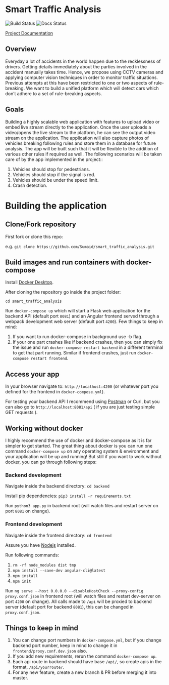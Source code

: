 # Smart Traffic Analysis

![Build Status](https://sumaid.semaphoreci.com/badges/smart_traffic_analysis/branches/master.svg?style=shields) ![Docs Status](https://readthedocs.org/projects/pip/badge/?version=latest&style=shields)

[Project Documentation](https://sumaid.github.io/smart_traffic_analysis/)

## Overview

Everyday a lot of accidents in the world happen due to the recklessness of drivers. Getting details immediately about the parties involved in the accident manually takes time. Hence, we propose using CCTV cameras and applying computer vision techniques in order to monitor traffic situations. Previous attempts at this have been restricted to one or two aspects of rule-breaking. We want to build a unified platform which will detect cars which don’t adhere to a set of rule-breaking aspects.

## Goals

Building a highly scalable web application with features to upload video or embed live stream directly to the application. Once the user uploads a video/opens the live stream to the platform, he can see the output video stream on the application.
The application will also capture photos of vehicles breaking following rules and store them in a database for future analysis. The app will be built such that it will be flexible to the addition of various other rules if required as well.
	The following scenarios will be taken care of by the app implemented in the project::
1. Vehicles should stop for pedestrians.
2. Vehicles should stop if the signal is red.
3. Vehicles should be under the speed limit.
4. Crash detection.

# Building the application

## Clone/Fork repository

First fork or clone this repo:

e.g. `git clone https://github.com/Sumaid/smart_traffic_analysis.git`
 

## Build images and run containers with docker-compose

Install [Docker Desktop](https://docs.docker.com/get-docker/).

After cloning the repository go inside the project folder:

`cd smart_traffic_analysis`

Run `docker-compose up` which will start a Flask web application for the backend API (default port `8081`) and an Angular frontend served through a webpack development web server (default port `4200`).
Few things to keep in mind:
1. If you want to run docker-compose in background use -b flag.
2. If your one part crashes like if backend crashes, then you can simply fix the issue and run `docker-compose restart backend` in a different terminal to get that part running.
Similar if frontend crashes, just run `docker-compose restart frontend`.

## Access your app

In your browser navigate to: `http://localhost:4200` (or whatever port you defined for the frontend in `docker-compose.yml`).

For testing your backend API I recommend using [Postman](https://www.getpostman.com/) or Curl, but you can also go to `http://localhost:8081/api` ( if you are just testing simple GET requests ).
  

## Working __without__ docker 

I highly recommend the use of docker and docker-compose as it is far simpler to get started. The great thing about docker is you can run one command `docker-compose up` on any operating system & environment and your application will be up and running!
But still if you want to work without docker, you can go through following steps:

### Backend development

Navigate inside the backend directory: `cd backend`

Install pip dependencies: `pip3 install -r requirements.txt`

Run `python3 app.py` in backend root (will watch files and restart server on port `8081` on change).

### Frontend development

Navigate inside the frontend directory: `cd frontend`

Assure you have [Nodejs](https://nodejs.org/en/) installed.

Run following commands: 
1. `rm -rf node_modules dist tmp` 
2. `npm install --save-dev angular-cli@latest`
3. `npm install`
4. `npm init`

Run `ng serve --host 0.0.0.0 --disableHostCheck --proxy-config proxy.conf.json` in frontend root (will watch files and restart dev-server on port `4200` on change).
All calls made to `/api` will be proxied to backend server (default port for backend `8081`), this can be changed in `proxy.conf.json`.

## Things to keep in mind

1. You can change port numbers in `docker-compose.yml`, but if you change backend port number, 
keep in mind to change it in `frontend/proxy.conf.dev.json` also.
2. If you add new requirements, rerun the command `docker-compose up`.
3. Each api route in backend should have base `/api/`, so create apis in the format, `/api/yourroute/`.
4. For any new feature, create a new branch & PR before merging it into master.